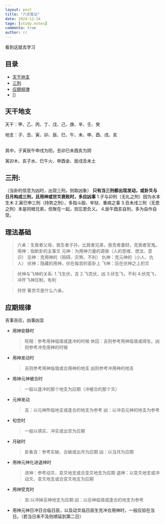 ```yaml
---
layout: post
title: "六爻笔记"
date: 2024-12-24
tage: [study.notes]
commenta: true
author: rc
---
```


看到这就去学习

<!-- more -->

## 目录

- [天干地支](#天干地支)
 - [三刑](#三刑)
- [应期规律](#应期规律)
- []

## 天干地支
<p>天干：甲、乙、丙、丁、戊、己、庚、辛、壬、癸</p> 
<p>地支：子、丑、寅、卯、辰、巳、午、未、申、酉、戌、亥</p>
<br/>其中，子寅辰午申戌为阳，丑卯巳未酉亥为阴
<p>寅卯木、亥子水、巳午火、申酉金、辰戌丑未土</p>

## 三刑:
（当卦的信息为凶时，出现三刑，则取凶象）
<strong>只有当三刑都出现发动，或卦爻与日月构成三刑，且用神或世爻衰败时，多应凶事</strong>
1.子与卯刑（无礼之刑）因为水本生木
2.寅巳申三刑（持势之刑），多指斗殴、牢狱、重病之事
3.丑未戌三刑（无恩之刑）本是同根兄弟，但聚在一起，则忘恩负义。
4.辰午酉亥自刑，多为自作自受。

## 理法基础
> 六亲：生我者父母，我生者子孙，比肩者兄弟，我克者妻财，克我者官鬼。
用神：指断卦的主事爻
元神：为用神力量的源泉（人的思维、想法、意识）
忌神：克用神的（阻碍、灾煞、不利）
仇神：克元神的（小人、仇人）
伏神：隐藏的用神，伏在每宫的首卦上
飞神：压在伏神之上的爻

> 伏神与飞神的关系:
1.飞生伏，吉
2.飞克伏，凶
3.伏生飞，不利
4.伏克飞，冲开飞神压制，有利

> 持世
看世爻是什么六亲。

## 应期规律
<stong>吉事吉应，凶事凶显</strong>

* 用神安静时
    > 旺相：参考用神临值或逢冲的时候
    > 休囚：吉则参考用神临值或得生。凶则参考冲克用神的时候

* 用神发动时
    >吉则参考用神临值或合用神的地支
    >凶则参考冲用神的地支

* 用神元神被合时
    >一般以逢冲的那个地支为应期（冲被合的那个爻）

* 元神发动
    >吉：以元神所临地支或逢合的地支为参考
    >凶：以冲去元神的地支为参考

* 旬空时
    >一般以填实、冲实或出空为应期

* 月破时
    >卦象吉：参考实破、合破或出月为应期
    >凶：以当月为应期

* 用神元神化进退神时
    >进神：参考动爻、变爻地支或合变爻地支为应期
    >退神：以变爻地支或冲动爻、变爻地支或合变爻地支为应期

*  用神受克时
    >吉:以冲掉忌神地支为应期
    >凶：以忌神临值或逢合的地支为参考

* 用神元神日冲日合临日辰，以及动爻临日辰生克冲合用神时，一般应验在当日。（若当日来不及则顺延到第二日）

    


 